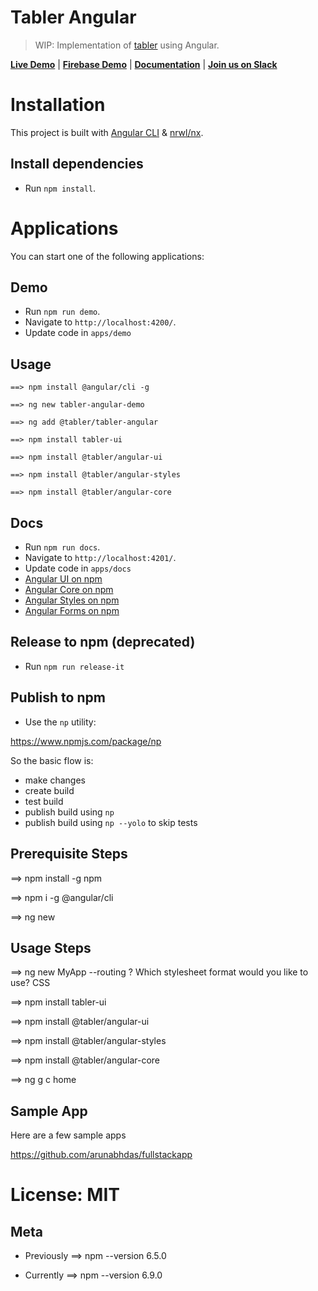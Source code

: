 # Tabler Angular

> WIP: Implementation of [tabler](https://github.com/tabler/tabler) using Angular.

<strong><a href="https://develop-tabler-angular-tabler.buddy.show">Live Demo</a></strong> | <strong><a href="https://tabler-angular-fire.firebaseapp.com">Firebase Demo</a></strong> | <strong><a href="https://tabler.github.io/tabler-angular/">Documentation</a></strong> | <strong><a href="https://goo.gl/zJP2dT">Join us on Slack</a></strong>

# Installation

This project is built with [Angular CLI](https://github.com/angular/angular-cli) & [nrwl/nx](https://github.com/nrwl/nx).

## Install dependencies
 
  - Run `npm install`.


# Applications

You can start one of the following applications:

## Demo

- Run `npm run demo`.
- Navigate to `http://localhost:4200/`.
- Update code in `apps/demo`


## Usage 

~~~
==> npm install @angular/cli -g

==> ng new tabler-angular-demo

==> ng add @tabler/tabler-angular

==> npm install tabler-ui

==> npm install @tabler/angular-ui

==> npm install @tabler/angular-styles

==> npm install @tabler/angular-core
~~~


## Docs

- Run `npm run docs`.
- Navigate to `http://localhost:4201/`.
- Update code in `apps/docs`
- [Angular UI on npm](https://www.npmjs.com/package/@tabler/angular-ui)
- [Angular Core on npm](https://www.npmjs.com/package/@tabler/angular-core)
- [Angular Styles on npm](https://www.npmjs.com/package/@tabler/angular-styles)
- [Angular Forms on npm](https://www.npmjs.com/package/@tabler/angular-forms)

## Release to npm (deprecated)

- Run `npm run release-it`

## Publish to npm

- Use the `np` utility:

https://www.npmjs.com/package/np

So the basic flow is:

- make changes
- create build
- test build
- publish build using `np`
- publish build using `np --yolo` to skip tests

## Prerequisite Steps

==> npm install -g npm

==> npm i -g @angular/cli

==> ng new 

## Usage Steps

==> ng new MyApp --routing
? Which stylesheet format would you like to use? CSS


==> npm install tabler-ui

==> npm install @tabler/angular-ui

==> npm install @tabler/angular-styles

==> npm install @tabler/angular-core


==> ng g c home

## Sample App

Here are a few sample apps

https://github.com/arunabhdas/fullstackapp

# License: MIT

## Meta

- Previously
==> npm --version
6.5.0

- Currently
==> npm --version
6.9.0

